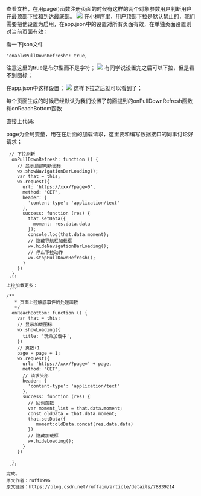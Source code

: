 查看文档，在用page()函数注册页面的时候有这样的两个对象参数用户判断用户在最顶部下拉和到达最底部。
![](https://upload-images.jianshu.io/upload_images/19956127-6451dd1806ea043f.png?imageMogr2/auto-orient/strip%7CimageView2/2/w/1240)
在小程序里，用户顶部下拉是默认禁止的，我们需要把他设置为启用，在app.json中的设置对所有页面有效，在单独页面设置则对当前页面有效；

看一下json文件
```
"enablePullDownRefresh": true,
```
注意这里的true是布尔型而不是字符；
![](https://upload-images.jianshu.io/upload_images/19956127-30c6b4b4f987a8de.png?imageMogr2/auto-orient/strip%7CimageView2/2/w/1240)
有同学说设置完之后可以下拉，但是看不到图标；

在app.json中这样设置；
![](https://upload-images.jianshu.io/upload_images/19956127-5854f8402daf4eac.png?imageMogr2/auto-orient/strip%7CimageView2/2/w/1240)
这样下拉之后就可以看到了；

每个页面生成的时候已经默认为我们设置了前面提到的onPullDownRefresh函数和onReachBottom函数

直接上代码:

page为全局变量，用在在后面的加载请求，这里要和编写数据接口的同事讨论好请求；
```
 // 下拉刷新
  onPullDownRefresh: function () {
    // 显示顶部刷新图标
    wx.showNavigationBarLoading();
    var that = this;
    wx.request({
      url: 'https://xxx/?page=0',
      method: "GET",
      header: {
        'content-type': 'application/text'
      },
      success: function (res) {
        that.setData({
          moment: res.data.data
        });
        console.log(that.data.moment);
        // 隐藏导航栏加载框
        wx.hideNavigationBarLoading();
        // 停止下拉动作
        wx.stopPullDownRefresh();
      }
    })
  },
 ```
上拉加载更多：
 ```
/**
   * 页面上拉触底事件的处理函数
   */
  onReachBottom: function () {
    var that = this;
    // 显示加载图标
    wx.showLoading({
      title: '玩命加载中',
    })
    // 页数+1
    page = page + 1;
    wx.request({
      url: 'https://xxx/?page=' + page,
      method: "GET",
      // 请求头部
      header: {
        'content-type': 'application/text'
      },
      success: function (res) {
        // 回调函数
        var moment_list = that.data.moment;
        const oldData = that.data.moment;
        that.setData({
           moment:oldData.concat(res.data.data)
        })
        // 隐藏加载框
        wx.hideLoading();
      }
    })
 
  },
 ```
完成。
原文作者：ruff1996
原文链接：https://blog.csdn.net/ruffaim/article/details/78839214
